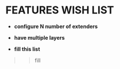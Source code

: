 # FEATURES WISH LIST #
  * **configure N number of extenders**

  * **have multiple layers**

  * **fill this list**
> > fill